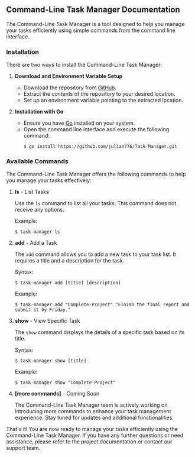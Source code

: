 ## Command-Line Task Manager Documentation

The Command-Line Task Manager is a tool designed to help you manage your tasks efficiently using simple commands from the command line interface.

### Installation

There are two ways to install the Command-Line Task Manager:

1. **Download and Environment Variable Setup**

   - Download the repository from [GitHub](https://github.com/julian776/Task-Manager.git).
   - Extract the contents of the repository to your desired location.
   - Set up an environment variable pointing to the extracted location.

2. **Installation with Go**

   - Ensure you have [Go](https://golang.org/) installed on your system.
   - Open the command line interface and execute the following command:
     ```
     $ go install https://github.com/julian776/Task-Manager.git
     ```

### Available Commands

The Command-Line Task Manager offers the following commands to help you manage your tasks effectively:

1. **ls** - List Tasks

   Use the `ls` command to list all your tasks. This command does not receive any options.

   Example:
   ```
   $ task-manager ls
   ```

2. **add** - Add a Task

   The `add` command allows you to add a new task to your task list. It requires a title and a description for the task.

   Syntax:
   ```
   $ task-manager add [title] [description]
   ```

   Example:
   ```
   $ task-manager add "Complete-Project" "Finish the final report and submit it by Friday."
   ```

3. **show** - View Specific Task

   The `show` command displays the details of a specific task based on its title.

   Syntax:
   ```
   $ task-manager show [title]
   ```

   Example:
   ```
   $ task-manager show "Complete-Project"
   ```

4. **[more commands]** - Coming Soon

   The Command-Line Task Manager team is actively working on introducing more commands to enhance your task management experience. Stay tuned for updates and additional functionalities.

That's it! You are now ready to manage your tasks efficiently using the Command-Line Task Manager. If you have any further questions or need assistance, please refer to the project documentation or contact our support team.